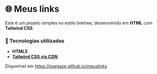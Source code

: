 # 🌐 Meus links

Este é um projeto simples no estilo linktree, desenvolvido em **HTML** com **Tailwind CSS**.  

### 🚀 Tecnologias utilizadas
- **HTML5**
- **[Tailwind CSS via CDN](https://tailwindcss.com/)**

Disponível em https://jowgaze.github.io/meuslinks
